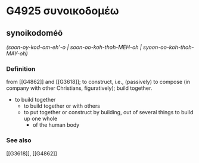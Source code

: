 # G4925 συνοικοδομέω

## synoikodoméō

_(soon-oy-kod-om-eh'-o | soon-oo-koh-thoh-MEH-oh | syoon-oo-koh-thoh-MAY-oh)_

### Definition

from [[G4862]] and [[G3618]]; to construct, i.e., (passively) to compose (in company with other Christians, figuratively); build together.

- to build together
  - to build together or with others
  - to put together or construct by building, out of several things to build up one whole
    - of the human body

### See also

[[G3618]], [[G4862]]

